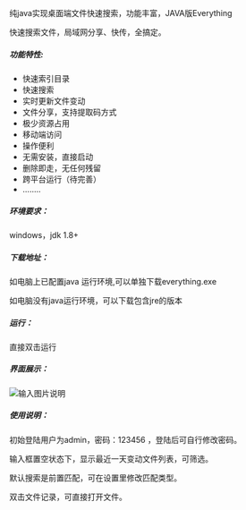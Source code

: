 纯java实现桌面端文件快速搜索，功能丰富，JAVA版Everything

快速搜索文件，局域网分享、快传，全搞定。

##### 功能特性:

- 快速索引目录
- 快速搜索
- 实时更新文件变动
- 文件分享，支持提取码方式
- 极少资源占用
- 移动端访问
- 操作便利
- 无需安装，直接启动
- 删除即走，无任何残留
- 跨平台运行（待完善）
- ........

##### 环境要求：

windows，jdk 1.8+

##### 下载地址：

如电脑上已配置java 运行环境,可以单独下载everything.exe

如电脑没有java运行环境，可以下载包含jre的版本

##### 运行：

直接双击运行

##### 界面展示：

![输入图片说明](https://images.gitee.com/uploads/images/2021/0916/171734_97ed967a_9742464.png "image-20210916160538213.png")

##### 使用说明：

初始登陆用户为admin，密码：123456 ，登陆后可自行修改密码。

输入框置空状态下，显示最近一天变动文件列表，可筛选。

默认搜索是前置匹配，可在设置里修改匹配类型。

双击文件记录，可直接打开文件。


